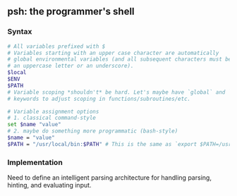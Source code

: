 ## psh: the programmer's shell

### Syntax

```bash
# All variables prefixed with $
# Variables starting with an upper case character are automatically
# global environmental variables (and all subsequent characters must be
# an uppercase letter or an underscore).
$local
$ENV
$PATH
# Variable scoping *shouldn't* be hard. Let's maybe have `global` and `local`
# keywords to adjust scoping in functions/subroutines/etc.

# Variable assignment options
# 1. classical command-style
set $name "value"
# 2. maybe do something more programmatic (bash-style)
$name = "value"
$PATH = "/usr/local/bin:$PATH" # This is the same as `export $PATH=/usr/local/bin:$PATH` in bash
```

### Implementation

Need to define an intelligent parsing architecture for handling parsing, hinting, and evaluating input.
